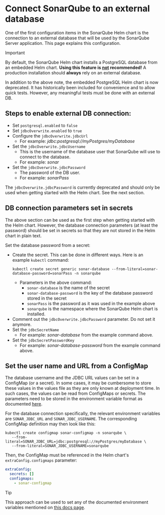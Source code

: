 # Connect SonarQube to an external database

One of the first configuration items in the SonarQube Helm chart is the connection to an external database that will be used by the SonarQube Server application. This page explains this configuration.

> [!IMPORTANT]  
> By default, the SonarQube Helm chart installs a PostgreSQL database from an embedded Helm chart. **Using this feature is <u>not</u> recommended!** A production installation should **always** rely on an external database.

In addition to the above note, the embedded PostgreSQL Helm chart is now deprecated. It has historically been included for convenience and to allow quick tests. However, any meaningful tests must be done with an external DB.

## Steps to enable external DB connection:
- Set `postgresql.enabled` to `false`
- Set `jdbcOverwrite.enabled` to `true`
- Configure the `jdbcOverwrite.jdbcUrl`
  - For example: *jdbc:postgresql://myPostgres/myDatabase*
- Set the `jdbcOverwrite.jdbcUsername`
  - This is the username of the database user that SonarQube will use to connect to the database.
  - For example: *sonar*
- Set the `jdbcOverwrite.jdbcPassword`
  - The password of the DB user.
  - For example: *sonarPass*

The `jdbcOverwrite.jdbcPassword` is currently deprecated and should only be used when getting started with the Helm chart. See the next section.

## DB connection parameters set in secrets

The above section can be used as the first step when getting started with the Helm chart. However, the database connection parameters (at least the password) should be set in secrets so that they are not stored in the Helm chart in plain text.

Set the database password from a secret:
- Create the secret. This can be done in different ways. Here is an example `kubectl` command:
  ```
  kubectl create secret generic sonar-database --from-literal=sonar-database-password=sonarPass -n sonarqube
  ```
  - Parameters in the above command:
    - `sonar-database` is the name of the secret
    - `sonar-database-password` is the key of the database password stored in the secret
    - `sonarPass` is the password as it was used in the example above
    - `sonarqube` is the namespace where the SonarQube Helm chart is installed.
- Comment out the `jdbcOverwrite.jdbcPassword` parameter. Do not set it anymore.
- Set the `jdbcSecretName`
  - For example: *sonar-database* from the example command above.
- Set the `jdbcSecretPasswordKey`
  - For example: *sonar-database-password* from the example command above.

## Set the user name and URL from a ConfigMap

The database username and the JDBC URL values can be set in a ConfigMap (or a secret). In some cases, it may be cumbersome to store these values in the values file as they are only known at deployment time. In such cases, the values can be read from ConfigMaps or secrets. The parameters need to be stored in the environment variable format as documented [here](https://docs.sonarsource.com/sonarqube-server/latest/setup-and-upgrade/environment-variables/).

For the database connection specifically, the relevant environment variables are `SONAR_JDBC_URL` and `SONAR_JDBC_USERNAME`. The corresponding ConfigMap definition may then look like this:
```
kubectl create configmap sonar-configmap -n sonarqube \
   --from-literal=SONAR_JDBC_URL=jdbc:postgresql://myPostgres/myDatabase \
   --from-literal=SONAR_JDBC_USERNAME=sonarqube
```

Then, the ConfigMap must be referenced in the Helm chart's `extraConfig.configmaps` parameter:
```yaml
extraConfig:
  secrets: []
  configmaps:
    - sonar-configmap
```

> [!TIP]
> This approach can be used to set any of the documented environment variables mentioned on [this docs page](https://docs.sonarsource.com/sonarqube-server/latest/setup-and-upgrade/environment-variables/).